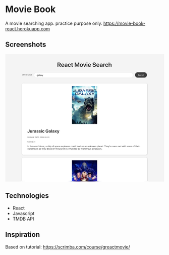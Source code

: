 # Movie Book
A movie searching app. practice purpose only. https://movie-book-react.herokuapp.com

## Screenshots
![Example screenshot](./movieBookReact.jpeg)

## Technologies
* React
* Javascript
* TMDB API


## Inspiration
Based on tutorial: https://scrimba.com/course/greactmovie/
